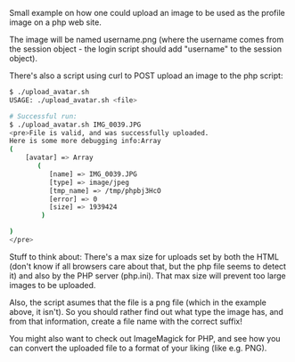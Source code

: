 Small example on how one could upload an image to be used as the profile image on a php web site.

The image will be named username.png (where the username comes from the session object - the login script should add "username" to the session object).

There's also a script using curl to POST upload an image to the php script:

```bash
$ ./upload_avatar.sh
USAGE: ./upload_avatar.sh <file>

# Successful run:
$ ./upload_avatar.sh IMG_0039.JPG
<pre>File is valid, and was successfully uploaded.
Here is some more debugging info:Array
(
    [avatar] => Array
       (
          [name] => IMG_0039.JPG
          [type] => image/jpeg
          [tmp_name] => /tmp/phpbj3HcO
          [error] => 0
          [size] => 1939424
        )

)
</pre>
```

Stuff to think about: There's a max size for uploads set by both the HTML (don't know if all browsers care about that, but the php file seems to detect it) and also by the PHP server (php.ini). That max size will prevent too large images to be uploaded.

Also, the script asumes that the file is a png file (which in the example above, it isn't). So you should rather find out what type the image has, and from that information, create a file name with the correct suffix!

You might also want to check out ImageMagick for PHP, and see how you can convert the uploaded file to a format of your liking (like e.g. PNG).
